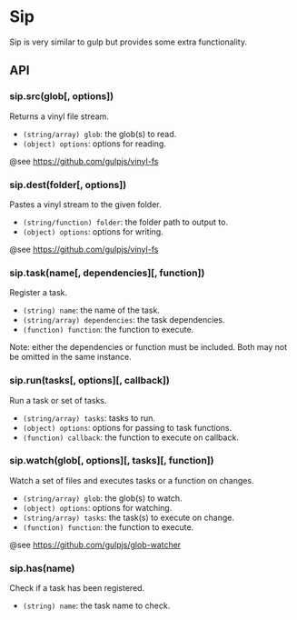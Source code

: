 # Sip

Sip is very similar to gulp but provides some extra functionality.

## API

### sip.src(glob[, options])

Returns a vinyl file stream.

* `(string/array) glob`: the glob(s) to read.
* `(object) options`: options for reading.

@see https://github.com/gulpjs/vinyl-fs

### sip.dest(folder[, options])

Pastes a vinyl stream to the given folder.

* `(string/function) folder`: the folder path to output to.
* `(object) options`: options for writing.

@see https://github.com/gulpjs/vinyl-fs

### sip.task(name[, dependencies][, function])

Register a task.

* `(string) name`: the name of the task.
* `(string/array) dependencies`: the task dependencies.
* `(function) function`: the function to execute.

Note: either the dependencies or function must be included. Both may not be omitted in the same instance.

### sip.run(tasks[, options][, callback])

Run a task or set of tasks.

* `(string/array) tasks`: tasks to run.
* `(object) options`: options for passing to task functions.
* `(function) callback`: the function to execute on callback.

### sip.watch(glob[, options][, tasks][, function])

Watch a set of files and executes tasks or a function on changes.

* `(string/array) glob`: the glob(s) to watch.
* `(object) options`: options for watching.
* `(string/array) tasks`: the task(s) to execute on change.
* `(function) function`: the function to execute.

@see https://github.com/gulpjs/glob-watcher

### sip.has(name)

Check if a task has been registered.

* `(string) name`: the task name to check.
